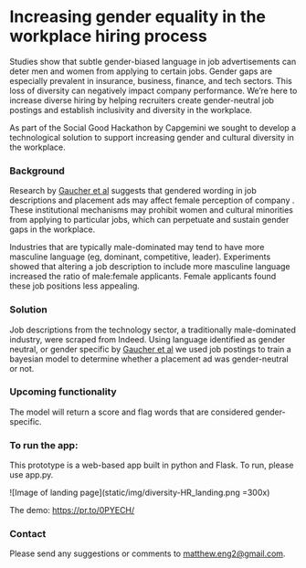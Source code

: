 # Increasing gender equality in the workplace hiring process

Studies show that subtle gender-biased language in job advertisements can deter men and women from applying to certain jobs. Gender gaps are especially prevalent in insurance, business, finance, and tech sectors. This loss of diversity can negatively impact company performance. We’re here to increase diverse hiring by helping recruiters create gender-neutral job postings and establish inclusivity and diversity in the workplace.

As part of the Social Good Hackathon by Capgemini we sought to develop a technological solution to support increasing gender and cultural diversity in the workplace.

### Background
Research by [Gaucher et al](https://www.ncbi.nlm.nih.gov/pubmed/21381851) suggests that gendered wording in job descriptions and placement ads may affect female perception of company . These institutional mechanisms may prohibit women and cultural minorities from applying to particular jobs, which can perpetuate and sustain gender gaps in the workplace. 

Industries that are typically male-dominated may tend to have more masculine language (eg, dominant, competitive, leader). Experiments showed that altering a job description to include more masculine language increased the ratio of male:female applicants. Female applicants found these job positions less appealing.

### Solution
Job descriptions from the technology sector, a traditionally male-dominated industry, were scraped from Indeed. 
Using language identified as gender neutral, or gender specific by [Gaucher et al](https://www.ncbi.nlm.nih.gov/pubmed/21381851) we used job postings to train a bayesian model to determine whether a placement ad was gender-neutral or not.

### Upcoming functionality
The model will return a score and flag words that are considered gender-specific.

### To run the app:
This prototype is a web-based app built in python and Flask. To run, please use app.py.

![Image of landing page](static/img/diversity-HR_landing.png =300x)

The demo: https://pr.to/0PYECH/

### Contact
Please send any suggestions or comments to matthew.eng2@gmail.com.
